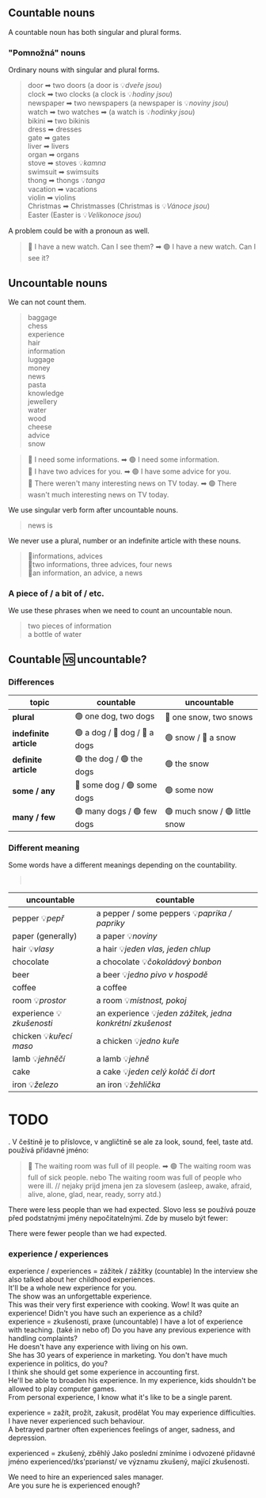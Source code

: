 ## Countable nouns

A countable noun has both singular and plural forms.

### "Pomnožná" nouns

Ordinary nouns with singular and plural forms.

> door ➡ two doors (a door is 💡*dveře jsou*) <br/>
> clock ➡ two clocks (a clock is 💡*hodiny jsou*) <br/>
> newspaper ➡ two newspapers (a newspaper is 💡*noviny jsou*) <br/>
> watch ➡ two watches ➡ (a watch is 💡*hodinky jsou*) <br/>
> bikini ➡ two bikinis <br/>
> dress ➡ dresses <br/>
> gate ➡ gates <br/>
> liver ➡ livers <br/>
> organ ➡ organs <br/>
> stove ➡ stoves 💡*kamna* <br/>
> swimsuit ➡ swimsuits <br/>
> thong ➡ thongs 💡*tanga* <br/>
> vacation ➡ vacations <br/>
> violin ➡ violins <br/>
> Christmas ➡ Christmasses (Christmas is 💡*Vánoce jsou*) <br/>
> Easter (Easter is 💡*Velikonoce jsou*) <br/>

A problem could be with a pronoun as well.

> 🔴 I have a new watch. Can I see them? ➡ 🟢 I have a new watch. Can I see it?

## Uncountable nouns

We can not count them.

> baggage <br/>
> chess <br/>
> experience <br/>
> hair <br/>
> information <br/>
> luggage <br/>
> money <br/>
> news <br/>
> pasta <br/>
> knowledge <br/>
> jewellery <br/>
> water <br/>
> wood <br/>
> cheese <br/>
> advice <br/>
> snow <br/>

> 🔴 I need some informations. ➡ 🟢 I need some information. <br/>
> 🔴 I have two advices for you. ➡ 🟢 I have some advice for you. <br/>
> 🔴 There weren't many interesting news on TV today. ➡ 🟢 There wasn't much interesting news on TV today. <br/>

We use singular verb form after uncountable nouns.

> news is

We never use a plural, number or an indefinite article with these nouns.

> 🔴informations, advices <br/>
> 🔴two informations, three advices, four news <br/>
> 🔴an information, an advice, a news <br/>

### A piece of / a bit of / etc.

We use these phrases when we need to count an uncountable noun.

> two pieces of information <br/>
> a bottle of water <br/>

## Countable 🆚 uncountable?

### Differences

| topic                  | countable                     | uncountable                   |
|------------------------|-------------------------------|-------------------------------|
| **plural**             | 🟢 one dog, two dogs          | 🔴 one snow, two snows        |
| **indefinite article** | 🟢 a dog / 🔴 dog / 🔴 a dogs | 🟢 snow / 🔴 a snow           |
| **definite article**   | 🟢 the dog / 🟢 the dogs      | 🟢 the snow                   |
| **some / any**         | 🔴 some dog / 🟢 some dogs    | 🟢 some now                   |
| **many / few**         | 🟢 many dogs / 🟢 few dogs    | 🟢 much snow / 🟢 little snow |

### Different meaning

Some words have a different meanings depending on the countability.

>  <br/>

| uncountable               | countable                                                   |
|---------------------------|-------------------------------------------------------------|
| pepper 💡*pepř*           | a pepper / some peppers 💡*paprika / papriky*               |
| paper (generally)	        | a paper 💡*noviny*                                          | 
| hair 💡*vlasy*            | a hair 💡*jeden vlas, jeden chlup*                          |
| chocolate                 | 	a chocolate 💡*čokoládový bonbon*                          |
| beer                      | 	a beer 💡*jedno pivo v hospodě*                            |
| coffee                    | 	a coffee                                                   |
| room 💡*prostor*	         | a room 💡*místnost, pokoj*                                  | 
| experience 💡*zkušenosti* | 	an experience 💡*jeden zážitek, jedna konkrétní zkušenost* |
| chicken 💡*kuřecí maso*	  | a chicken 💡*jedno kuře*                                    |
| lamb 💡*jehněčí*	         | a lamb 💡*jehně*                                            |
| cake                      | 	a cake 💡*jeden celý koláč či dort*                        |
| iron 💡*železo*	          | an iron 💡*žehlička*                                        |

# TODO

. V češtině je to příslovce, v angličtině se ale za look, sound, feel, taste atd. používá přídavné jméno:

> 🔴 The waiting room was full of ill people. ➡ 🟢 The waiting room was full of sick people.
> nebo
> The waiting room was full of people who were ill. // nejaky prijd jmena jen za slovesem (asleep, awake, afraid, alive,
> alone, glad, near, ready, sorry atd.)

There were less people than we had expected.
Slovo less se používá pouze před podstatnými jmény nepočitatelnými. Zde by muselo být fewer:

There were fewer people than we had expected.

### experience / experiences

experience / experiences = zážitek / zážitky (countable)
In the interview she also talked about her childhood experiences.  
It'll be a whole new experience for you.  
The show was an unforgettable experience.  
This was their very first experience with cooking.
Wow! It was quite an experience!
Didn't you have such an experience as a child?  
experience = zkušenosti, praxe (uncountable)
I have a lot of experience with teaching.  (také in nebo of)
Do you have any previous experience with handling complaints?  
He doesn't have any experience with living on his own.  
She has 30 years of experience in marketing.
You don't have much experience in politics, do you?  
I think she should get some experience in accounting first.  
He'll be able to broaden his experience. In my experience, kids shouldn't be allowed to play computer games.  
From personal experience, I know what it's like to be a single parent.

experience = zažít, prožít, zakusit, prodělat
You may experience difficulties.  
I have never experienced such behaviour.  
A betrayed partner often experiences feelings of anger, sadness, and depression.

experienced = zkušený, zběhlý
Jako poslední zmíníme i odvozené přídavné jméno experienced/ɪks'pɪər­iənst/ ve významu zkušený, mající zkušenosti.

We need to hire an experienced sales manager.  
Are you sure he is experienced enough?   